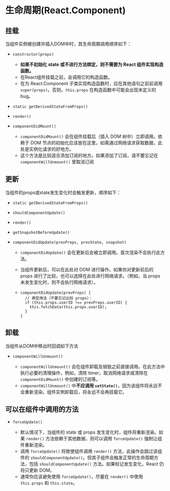 # 生命周期(React.Component)

## 挂载

当组件实例被创建并插入DOM中时，其生命周期调用顺序如下：

+ ```react
  constructor(props)
  ```

  + **如果不初始化 state 或不进行方法绑定，则不需要为 React 组件实现构造函数。**
  + 在React组件挂载之前，会调用它的构造函数。
  + 在为 React.Component 子类实现构造函数时，应在其他语句之前前调用 `super(props)`。否则，`this.props` 在构造函数中可能会出现未定义的 bug。

+ ```react
  static getDerivedStateFromProps()
  ```

+ ```react
  render()
  ```

+ ```react
  componentDidMount()
  ```

  + `componentDidMount()` 会在组件挂载后（插入 DOM 树中）立即调用。依赖于 DOM 节点的初始化应该放在这里。如需通过网络请求获取数据，此处是实例化请求的好地方。
  + 这个方法是比较适合添加订阅的地方。如果添加了订阅，请不要忘记在 `componentWillUnmount()` 里取消订阅

## 更新

当组件的props或state发生变化时会触发更新，顺序如下：

+ ```react
  static getDerivedStateFromProps()		
  ```

+ ```react
  shouldComponentUpdate()
  ```

+ ```react
  render()
  ```

+ ```react
  getSnapshotBeforeUpdate()
  ```

+ ```react
  componentDidUpdate(prevProps, prevState, snapshot)
  ```

  + `componentDidUpdate()` 会在更新后会被立即调用。首次渲染不会执行此方法。

  + 当组件更新后，可以在此处对 DOM 进行操作。如果你对更新前后的 props 进行了比较，也可以选择在此处进行网络请求。（例如，当 props 未发生变化时，则不会执行网络请求）。

  + ```react
    componentDidUpdate(prevProps) {
      // 典型用法（不要忘记比较 props）：
      if (this.props.userID !== prevProps.userID) {
        this.fetchData(this.props.userID);
      }
    }
    ```

  

## 卸载

当组件从DOM中移出时回调如下方法

+ ```react
  componentWillUnmount()
  ```

  + `componentWillUnmount()` 会在组件卸载及销毁之前直接调用。在此方法中执行必要的清理操作，例如，清除 timer，取消网络请求或清除在 `componentDidMount()` 中创建的订阅等。
  + `componentWillUnmount()` 中**不应调用 `setState()`**，因为该组件将永远不会重新渲染。组件实例卸载后，将永远不会再挂载它。



## 可以在组件中调用的方法

+ ```
  forceUpdate()
  ```

  + 默认情况下，当组件的 state 或 props 发生变化时，组件将重新渲染。如果 `render()` 方法依赖于其他数据，则可以调用 `forceUpdate()` 强制让组件重新渲染。
  + 调用 `forceUpdate()` 将致使组件调用 `render()` 方法，此操作会跳过该组件的 `shouldComponentUpdate()`。但其子组件会触发正常的生命周期方法，包括 `shouldComponentUpdate()` 方法。如果标记发生变化，React 仍将只更新 DOM。
  + 通常你应该避免使用 `forceUpdate()`，尽量在 `render()` 中使用 `this.props` 和 `this.state`。